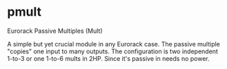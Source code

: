 # pmult
Eurorack Passive Multiples (Mult)

A simple but yet crucial module in any Eurorack case. The passive multiple "copies" one input to many outputs.
The configuration is two independent 1-to-3 or one 1-to-6 mults in 2HP. Since it's passive in needs no power.








